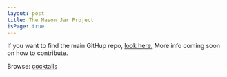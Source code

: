 ```yaml
---
layout: post
title: The Mason Jar Project
isPage: true
---
```


If you want to find the main GitHup repo, [look here.](https://github.com/the-mason-jar/the-mason-jar) More info coming soon on how to contribute.

Browse: [cocktails](/cocktails.html)